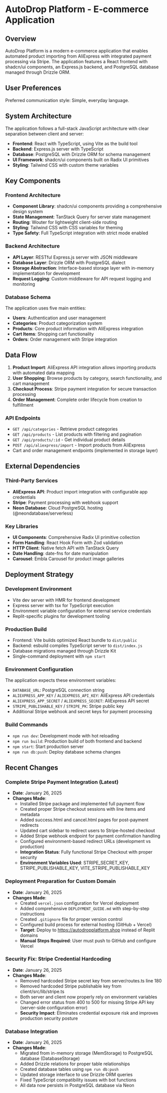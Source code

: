 # AutoDrop Platform - E-commerce Application

## Overview

AutoDrop Platform is a modern e-commerce application that enables automated product importing from AliExpress with integrated payment processing via Stripe. The application features a React frontend with shadcn/ui components, an Express.js backend, and PostgreSQL database managed through Drizzle ORM.

## User Preferences

Preferred communication style: Simple, everyday language.

## System Architecture

The application follows a full-stack JavaScript architecture with clear separation between client and server:

- **Frontend**: React with TypeScript, using Vite as the build tool
- **Backend**: Express.js server with TypeScript
- **Database**: PostgreSQL with Drizzle ORM for schema management
- **UI Framework**: shadcn/ui components built on Radix UI primitives
- **Styling**: Tailwind CSS with custom theme variables

## Key Components

### Frontend Architecture
- **Component Library**: shadcn/ui components providing a comprehensive design system
- **State Management**: TanStack Query for server state management
- **Routing**: Wouter for lightweight client-side routing
- **Styling**: Tailwind CSS with CSS variables for theming
- **Type Safety**: Full TypeScript integration with strict mode enabled

### Backend Architecture
- **API Layer**: RESTful Express.js server with JSON middleware
- **Database Layer**: Drizzle ORM with PostgreSQL dialect
- **Storage Abstraction**: Interface-based storage layer with in-memory implementation for development
- **Request Logging**: Custom middleware for API request logging and monitoring

### Database Schema
The application uses five main entities:
- **Users**: Authentication and user management
- **Categories**: Product categorization system
- **Products**: Core product information with AliExpress integration
- **Cart Items**: Shopping cart functionality
- **Orders**: Order management with Stripe integration

## Data Flow

1. **Product Import**: AliExpress API integration allows importing products with automated data mapping
2. **User Shopping**: Browse products by category, search functionality, and cart management
3. **Checkout Process**: Stripe payment integration for secure transaction processing
4. **Order Management**: Complete order lifecycle from creation to fulfillment

### API Endpoints
- `GET /api/categories` - Retrieve product categories
- `GET /api/products` - List products with filtering and pagination
- `GET /api/products/:id` - Get individual product details
- `POST /api/aliexpress/import` - Import products from AliExpress
- Cart and order management endpoints (implemented in storage layer)

## External Dependencies

### Third-Party Services
- **AliExpress API**: Product import integration with configurable app credentials
- **Stripe**: Payment processing with webhook support
- **Neon Database**: Cloud PostgreSQL hosting (@neondatabase/serverless)

### Key Libraries
- **UI Components**: Comprehensive Radix UI primitive collection
- **Form Handling**: React Hook Form with Zod validation
- **HTTP Client**: Native fetch API with TanStack Query
- **Date Handling**: date-fns for date manipulation
- **Carousel**: Embla Carousel for product image galleries

## Deployment Strategy

### Development Environment
- Vite dev server with HMR for frontend development
- Express server with tsx for TypeScript execution
- Environment variable configuration for external service credentials
- Replit-specific plugins for development tooling

### Production Build
- Frontend: Vite builds optimized React bundle to `dist/public`
- Backend: esbuild compiles TypeScript server to `dist/index.js`
- Database migrations managed through Drizzle Kit
- Single-command deployment with `npm start`

### Environment Configuration
The application expects these environment variables:
- `DATABASE_URL`: PostgreSQL connection string
- `ALIEXPRESS_APP_KEY` / `ALIEXPRESS_API_KEY`: AliExpress API credentials
- `ALIEXPRESS_APP_SECRET` / `ALIEXPRESS_SECRET`: AliExpress API secret
- `STRIPE_PUBLISHABLE_KEY` / `STRIPE_PK`: Stripe public key
- Additional Stripe webhook and secret keys for payment processing

### Build Commands
- `npm run dev`: Development mode with hot reloading
- `npm run build`: Production build of both frontend and backend
- `npm start`: Start production server
- `npm run db:push`: Deploy database schema changes

## Recent Changes

### Complete Stripe Payment Integration (Latest)
- **Date**: January 26, 2025
- **Changes Made**:
  - Installed Stripe package and implemented full payment flow
  - Created proper Stripe checkout sessions with line items and metadata
  - Added success.html and cancel.html pages for post-payment redirects
  - Updated cart sidebar to redirect users to Stripe-hosted checkout
  - Added Stripe webhook endpoint for payment confirmation handling
  - Configured environment-based redirect URLs (development vs production)
  - **Integration Status**: Fully functional Stripe Checkout with proper security
  - **Environment Variables Used**: STRIPE_SECRET_KEY, STRIPE_PUBLISHABLE_KEY, VITE_STRIPE_PUBLISHABLE_KEY

### Deployment Preparation for Custom Domain
- **Date**: January 26, 2025
- **Changes Made**:
  - Created `vercel.json` configuration for Vercel deployment
  - Added comprehensive `DEPLOYMENT_GUIDE.md` with step-by-step instructions
  - Created `.gitignore` file for proper version control
  - Configured build process for external hosting (GitHub + Vercel)
  - **Target**: Deploy to https://autodropplatform.shop instead of Replit domains
  - **Manual Steps Required**: User must push to GitHub and configure Vercel

### Security Fix: Stripe Credential Hardcoding
- **Date**: January 26, 2025
- **Changes Made**:
  - Removed hardcoded Stripe secret key from server/routes.ts line 180
  - Removed hardcoded Stripe publishable key from client/src/lib/stripe.ts
  - Both server and client now properly rely on environment variables
  - Changed error status from 400 to 500 for missing Stripe API key (server-side configuration error)
  - **Security Impact**: Eliminates credential exposure risk and improves production security posture

### Database Integration
- **Date**: January 26, 2025
- **Changes Made**:
  - Migrated from in-memory storage (MemStorage) to PostgreSQL database (DatabaseStorage)
  - Added Drizzle relations for proper table relationships
  - Created database tables using `npm run db:push`
  - Updated storage interface to use Drizzle ORM queries
  - Fixed TypeScript compatibility issues with bot functions
  - All data now persists in PostgreSQL database via Neon